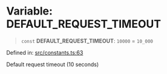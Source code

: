 # Variable: DEFAULT\_REQUEST\_TIMEOUT

> `const` **DEFAULT\_REQUEST\_TIMEOUT**: `10000` = `10_000`

Defined in: [src/constants.ts:63](https://github.com/Nick2bad4u/Uptime-Watcher/blob/2a45eeb1723f8f7089001af2c92aa07d82dfe7e4/src/constants.ts#L63)

Default request timeout (10 seconds)
